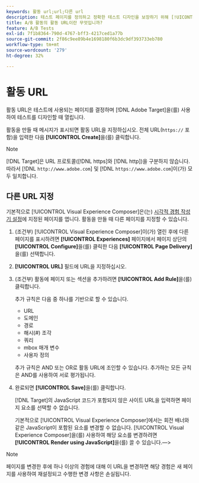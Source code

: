 ```yaml
---
keywords: 활동 url;url;다른 url
description: 테스트 페이지를 정의하고 정확한 테스트 디자인을 보장하기 위해 [!UICONTROL Activity URL]을(를) 설정하는 방법에 대해 알아봅니다.
title: A/B 활동의 활동 URL이란 무엇입니까?
feature: A/B Tests
exl-id: 7f1b8364-790d-4767-bff3-4217ced1a77b
source-git-commit: 2f86c9ee89b4e1698180f6b3dc9df393733eb780
workflow-type: tm+mt
source-wordcount: '279'
ht-degree: 32%

---
```


# 활동 URL

활동 URL은 테스트에 사용되는 페이지를 결정하며 [!DNL Adobe Target]을(를) 사용하여 테스트를 디자인할 때 열립니다.

활동을 만들 때 메시지가 표시되면 활동 URL을 지정하십시오. 전체 URL(`https://` 포함)을 입력한 다음 **[!UICONTROL Create]**&#x200B;을(를) 클릭합니다.

>[!NOTE]
>
>[!DNL Target]은 URL 프로토콜([!DNL https]와 [!DNL http])을 구분하지 않습니다. 따라서 [!DNL `http://www.adobe.com`] 및 [!DNL `https://www.adobe.com`]이(가) 모두 일치합니다.

## 다른 URL 지정

기본적으로 [!UICONTROL Visual Experience Composer]은(는) [시각적 경험 작성기 설정](/help/main/administrating-target/visual-experience-composer-set-up.md)에 지정된 페이지를 엽니다. 활동을 만들 때 다른 페이지를 지정할 수 있습니다.

1. (조건부) [!UICONTROL Visual Experience Composer]이(가) 열린 후에 다른 페이지를 표시하려면 **[!UICONTROL Experiences]** 페이지에서 페이지 상단의 **[!UICONTROL Configure]**&#x200B;을(를) 클릭한 다음 **[!UICONTROL Page Delivery]**&#x200B;을(를) 선택합니다.

1. **[!UICONTROL URL]** 필드에 URL을 지정하십시오.

1. (조건부) 활동에 페이지 또는 섹션을 추가하려면 **[!UICONTROL Add Rule]**&#x200B;을(를) 클릭합니다.

   추가 규칙은 다음 중 하나를 기반으로 할 수 있습니다.

   * URL
   * 도메인
   * 경로
   * 해시(#) 조각
   * 쿼리
   * mbox 매개 변수
   * 사용자 정의

   추가 규칙은 AND 또는 OR로 활동 URL에 조인할 수 있습니다. 추가하는 모든 규칙은 AND를 사용하여 서로 평가됩니다.

1. 완료되면 **[!UICONTROL Save]**&#x200B;을(를) 클릭합니다.

   [!DNL Target]의 JavaScript 코드가 포함되지 않은 사이트 URL을 입력하면 페이지 요소를 선택할 수 없습니다.

   기본적으로 [!UICONTROL Visual Experience Composer]에서는 회전 배너와 같은 JavaScript이 포함된 요소를 변경할 수 없습니다. [!UICONTROL Visual Experience Composer]을(를) 사용하여 해당 요소를 변경하려면 **[!UICONTROL Render using JavaScript]**&#x200B;을(를) 끌 수 있습니다.—>

>[!NOTE]
>
>페이지를 변경한 후에 하나 이상의 경험에 대해 이 URL을 변경하면 해당 경험은 새 페이지를 사용하여 재설정되고 수행한 변경 사항은 손실됩니다.
